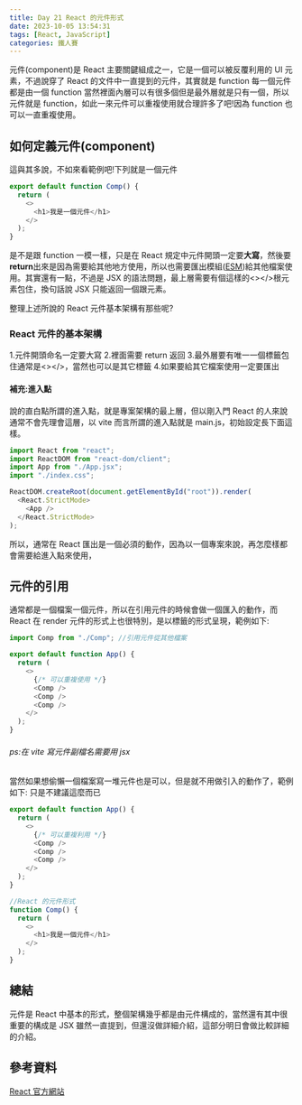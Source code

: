 ```yaml
---
title: Day 21 React 的元件形式
date: 2023-10-05 13:54:31
tags: [React, JavaScript]
categories: 鐵人賽
---
```


元件(component)是 React 主要關鍵組成之一，它是一個可以被反覆利用的 UI 元素，不過說穿了 React 的文件中一直提到的元件，其實就是 function 每一個元件都是由一個 function 當然裡面內層可以有很多個但是最外層就是只有一個，所以元件就是 function，如此一來元件可以重複使用就合理許多了吧!因為 function 也可以一直重複使用。

<!-- more -->

## 如何定義元件(component)

這與其多說，不如來看範例吧!下列就是一個元件

```javascript
export default function Comp() {
  return (
    <>
      <h1>我是一個元件</h1>
    </>
  );
}
```

是不是跟 function 一模一樣，只是在 React 規定中元件開頭一定要**大寫**，然後要**return**出來是因為需要給其他地方使用，所以也需要匯出模組([ESM](https://ithelp.ithome.com.tw/articles/10329570))給其他檔案使用。其實還有一點，不過是 JSX 的語法問題，最上層需要有個這樣的<></>根元素包住，換句話說 JSX 只能返回一個跟元素。

整理上述所說的 React 元件基本架構有那些呢?

### React 元件的基本架構

1.元件開頭命名一定要大寫 2.裡面需要 return 返回 3.最外層要有唯一一個標籤包住通常是<></>，當然也可以是其它標籤 4.如果要給其它檔案使用一定要匯出

#### 補充:進入點

說的直白點所謂的進入點，就是專案架構的最上層，但以剛入門 React 的人來說通常不會先理會這層，以 vite 而言所謂的進入點就是 main.js，初始設定長下面這樣。

```javascript
import React from "react";
import ReactDOM from "react-dom/client";
import App from "./App.jsx";
import "./index.css";

ReactDOM.createRoot(document.getElementById("root")).render(
  <React.StrictMode>
    <App />
  </React.StrictMode>
);
```

所以，通常在 React 匯出是一個必須的動作，因為以一個專案來說，再怎麼樣都會需要給進入點來使用，

## 元件的引用

通常都是一個檔案一個元件，所以在引用元件的時候會做一個匯入的動作，而 React 在 render 元件的形式上也很特別，是以標籤的形式呈現，範例如下:

```javascript
import Comp from "./Comp"; //引用元件從其他檔案

export default function App() {
  return (
    <>
      {/* 可以重複使用 */}
      <Comp />
      <Comp />
      <Comp />
    </>
  );
}
```

###### ps:在 vite 寫元件副檔名需要用 jsx

當然如果想偷懶一個檔案寫一堆元件也是可以，但是就不用做引入的動作了，範例如下:
只是不建議這麼而已

```javascript
export default function App() {
  return (
    <>
      {/* 可以重複利用 */}
      <Comp />
      <Comp />
      <Comp />
    </>
  );
}

//React 的元件形式
function Comp() {
  return (
    <>
      <h1>我是一個元件</h1>
    </>
  );
}
```

## 總結

元件是 React 中基本的形式，整個架構幾乎都是由元件構成的，當然還有其中很重要的構成是 JSX 雖然一直提到，但還沒做詳細介紹，這部分明日會做比較詳細的介紹。

## 參考資料

[React 官方網站](https://react.dev/)
